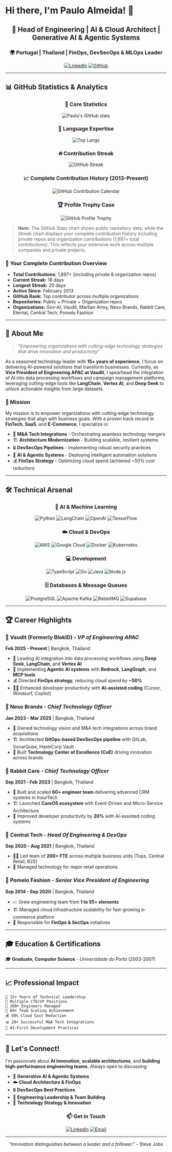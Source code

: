 # Hi there, I'm Paulo Almeida! 👋

<div align="center">

## 🚀 Head of Engineering | AI & Cloud Architect | Generative AI & Agentic Systems
### 🌍 Portugal | Thailand | FinOps, DevSecOps & MLOps Leader

[![LinkedIn](https://img.shields.io/badge/LinkedIn-0077B5?style=for-the-badge&logo=linkedin&logoColor=white)](https://linkedin.com/in/pauloalmeida)
[![GitHub](https://img.shields.io/badge/GitHub-100000?style=for-the-badge&logo=github&logoColor=white)](https://github.com/paulinhoAlmeida)

</div>

---

## 📊 GitHub Statistics & Analytics

<div align="center">

### 🎯 **Core Statistics**
![Paulo's GitHub stats](https://github-readme-stats.vercel.app/api?username=paulinhoAlmeida&show_icons=true&theme=radical&hide_border=true&bg_color=0D1117&count_private=true&include_all_commits=true&show_rank=true&rank_icon=github&card_width=400)

### 🌟 **Language Expertise**
![Top Langs](https://github-readme-stats.vercel.app/api/top-langs/?username=paulinhoAlmeida&layout=compact&theme=radical&hide_border=true&bg_color=0D1117&count_private=true&include_all_commits=true&card_width=400)

### 🔥 **Contribution Streak**
![GitHub Streak](https://github-readme-streak-stats.herokuapp.com/?user=paulinhoAlmeida&theme=dark&hide_border=true&background=0D1117&card_width=400)

### 📈 **Complete Contribution History (2013-Present)**
![GitHub Contribution Calendar](https://ghchart.rshah.org/00D4AA/paulinhoAlmeida)

### 🏆 **Profile Trophy Case**
![GitHub Profile Trophy](https://github-profile-trophy.vercel.app/?username=paulinhoAlmeida&theme=radical&no-frame=true&no-bg=true&margin-w=4&margin-h=4&row=1&column=7)

</div>

> **Note:** The GitHub Stats chart shows public repository data, while the Streak chart displays your complete contribution history including private repos and organization contributions (1,697+ total contributions). This reflects your extensive work across multiple companies and private projects.

### 🎯 **Your Complete Contribution Overview**
- **Total Contributions:** 1,697+ (including private & organization repos)
- **Current Streak:** 18 days
- **Longest Streak:** 20 days
- **Active Since:** February 2013
- **GitHub Rank:** Top contributor across multiple organizations
- **Repositories:** Public + Private + Organization repos
- **Organizations:** Gov-AI, Vaudit, Martian Army, Neso Brands, Rabbit Care, Eternal, Central Tech, Pomelo Fashion

---

## 🚀 About Me

> *"Empowering organizations with cutting-edge technology strategies that drive innovation and productivity"*

As a seasoned technology leader with **15+ years of experience**, I focus on delivering AI-powered solutions that transform businesses. Currently, as **Vice President of Engineering APAC at Vaudit**, I spearhead the integration of AI into data processing workflows and campaign management platforms, leveraging cutting-edge tools like **LangChain**, **Vertex AI**, and **Deep Seek** to unlock actionable insights from large datasets.

### 🎯 Mission
My mission is to empower organizations with cutting-edge technology strategies that align with business goals. With a proven track record in **FinTech**, **SaaS**, and **E-Commerce**, I specialize in:

- 🔧 **M&A Tech Integrations** - Orchestrating seamless technology mergers
- 🏗️ **Architecture Modernization** - Building scalable, resilient systems  
- 🔒 **DevSecOps Pipelines** - Implementing robust security practices
- 🤖 **AI & Agentic Systems** - Deploying intelligent automation solutions
- 💰 **FinOps Strategy** - Optimizing cloud spend (achieved ~50% cost reduction)

---

## 🛠️ Technical Arsenal

<div align="center">

### 🤖 AI & Machine Learning
![Python](https://img.shields.io/badge/Python-3776AB?style=for-the-badge&logo=python&logoColor=white)
![LangChain](https://img.shields.io/badge/LangChain-121212?style=for-the-badge&logo=langchain&logoColor=white)
![OpenAI](https://img.shields.io/badge/OpenAI-412991?style=for-the-badge&logo=openai&logoColor=white)
![TensorFlow](https://img.shields.io/badge/TensorFlow-FF6F00?style=for-the-badge&logo=tensorflow&logoColor=white)

### ☁️ Cloud & DevOps
![AWS](https://img.shields.io/badge/AWS-FF9900?style=for-the-badge&logo=amazonaws&logoColor=white)
![Google Cloud](https://img.shields.io/badge/Google_Cloud-4285F4?style=for-the-badge&logo=google-cloud&logoColor=white)
![Docker](https://img.shields.io/badge/Docker-2496ED?style=for-the-badge&logo=docker&logoColor=white)
![Kubernetes](https://img.shields.io/badge/Kubernetes-326CE5?style=for-the-badge&logo=kubernetes&logoColor=white)

### 💻 Development
![TypeScript](https://img.shields.io/badge/TypeScript-007ACC?style=for-the-badge&logo=typescript&logoColor=white)
![Go](https://img.shields.io/badge/Go-00ADD8?style=for-the-badge&logo=go&logoColor=white)
![Java](https://img.shields.io/badge/Java-ED8B00?style=for-the-badge&logo=java&logoColor=white)
![Node.js](https://img.shields.io/badge/Node.js-43853D?style=for-the-badge&logo=node.js&logoColor=white)

### 🗄️ Databases & Message Queues
![PostgreSQL](https://img.shields.io/badge/PostgreSQL-316192?style=for-the-badge&logo=postgresql&logoColor=white)
![Apache Kafka](https://img.shields.io/badge/Apache_Kafka-231F20?style=for-the-badge&logo=apache-kafka&logoColor=white)
![RabbitMQ](https://img.shields.io/badge/RabbitMQ-FF6600?style=for-the-badge&logo=rabbitmq&logoColor=white)
![Supabase](https://img.shields.io/badge/Supabase-181818?style=for-the-badge&logo=supabase&logoColor=white)

</div>

---

## 🏆 Career Highlights

### 🎯 **Vaudit (Formerly BlokID)** - *VP of Engineering APAC*
**Feb 2025 - Present** | Bangkok, Thailand
- 🤖 Leading AI integration into data processing workflows using **Deep Seek**, **LangChain**, and **Vertex AI**
- 🚀 Implementing **Agentic AI systems** with **Bedrock**, **LangGraph**, and **MCP tools**
- 💰 Directed **FinOps strategy**, reducing cloud spend by **~50%**
- 👨‍💻 Enhanced developer productivity with **AI-assisted coding** (Cursor, Windsurf, Copilot)

### 🏢 **Neso Brands** - *Chief Technology Officer*
**Jan 2023 - Mar 2025** | Bangkok, Thailand
- 🔗 Owned technology vision and M&A tech integrations across brand acquisitions
- 🏗️ Architected **GitOps-based DevSecOps pipeline** with GitLab, SonarQube, HashiCorp Vault
- 🎯 Built **Technology Center of Excellence (CoE)** driving innovation across brands

### 🐰 **Rabbit Care** - *Chief Technology Officer*  
**Sep 2021 - Feb 2023** | Bangkok, Thailand
- 👥 Built and scaled **60+ engineer team** delivering advanced CRM systems in InsurTech
- 🏗️ Launched **CareOS ecosystem** with Event-Driven and Micro-Service Architecture
- 🚀 Improved developer productivity by **20%** with AI-assisted coding systems

### 🏪 **Central Tech** - *Head Of Engineering & DevOps*
**Sep 2020 - Aug 2021** | Bangkok, Thailand
- 👨‍💼 Led team of **200+ FTE** across multiple business units (Tops, Central Retail, B2S)
- 📱 Managed technology for major retail operations

### 👗 **Pomelo Fashion** - *Senior Vice President of Engineering*
**Sep 2014 - Sep 2020** | Bangkok, Thailand  
- 📈 Grew engineering team from **1 to 55+ elements**
- 🏗️ Managed cloud infrastructure scalability for fast-growing e-commerce platform
- 💼 Responsible for **FinOps & SecOps** initiatives

---

## 🎓 Education & Certifications

🎓 **Graduate, Computer Science** - *Universidade do Porto* (2003-2007)

---

## 📈 Professional Impact

```
💼 15+ Years of Technical Leadership
🏢 Multiple CTO/VP Positions  
👥 200+ Engineers Managed
🚀 60+ Team Scaling Achievement
💰 50% Cloud Cost Reduction
📊 20+ Successful M&A Tech Integrations
🤖 AI-First Development Practices
```

---

## 🌟 Let's Connect!

I'm passionate about **AI innovation**, **scalable architectures**, and **building high-performance engineering teams**. Always open to discussing:

- 🤖 **Generative AI & Agentic Systems**
- ☁️ **Cloud Architecture & FinOps**  
- 🔒 **DevSecOps Best Practices**
- 👥 **Engineering Leadership & Team Building**
- 🚀 **Technology Strategy & Innovation**

<div align="center">

### 📫 **Get in Touch**

[![LinkedIn](https://img.shields.io/badge/LinkedIn-0077B5?style=for-the-badge&logo=linkedin&logoColor=white)](https://linkedin.com/in/pauloalmeida)
[![Email](https://img.shields.io/badge/Email-D14836?style=for-the-badge&logo=gmail&logoColor=white)](mailto:paulo@example.com)

---

*"Innovation distinguishes between a leader and a follower."* - Steve Jobs

</div>
